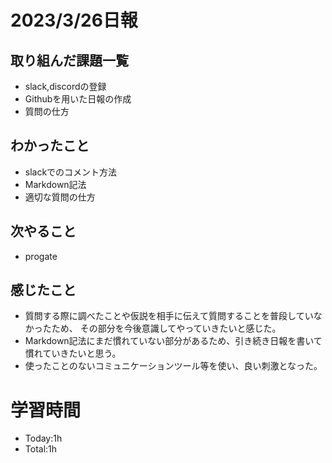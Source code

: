 # 2023/3/26日報

## 取り組んだ課題一覧
- slack,discordの登録
- Githubを用いた日報の作成
- 質問の仕方

## わかったこと
- slackでのコメント方法
- Markdown記法
- 適切な質問の仕方

## 次やること
- progate

## 感じたこと
- 質問する際に調べたことや仮説を相手に伝えて質問することを普段していなかったため、
その部分を今後意識してやっていきたいと感じた。
- Markdown記法にまだ慣れていない部分があるため、引き続き日報を書いて慣れていきたいと思う。
- 使ったことのないコミュニケーションツール等を使い、良い刺激となった。

# 学習時間
- Today:1h
- Total:1h

